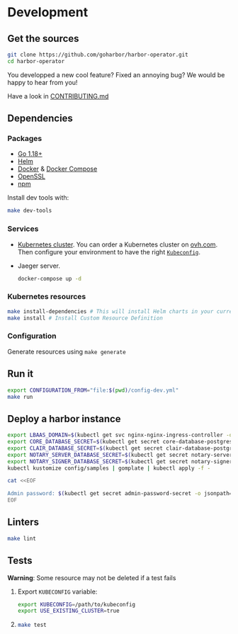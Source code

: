 # Development

## Get the sources

```bash
git clone https://github.com/goharbor/harbor-operator.git
cd harbor-operator
```

You developped a new cool feature? Fixed an annoying bug? We would be happy to hear from you!

Have a look in [CONTRIBUTING.md](https://github.com/goharbor/harbor-operator/blob/master/CONTRIBUTING.md)

## Dependencies

### Packages

- [Go 1.18+](https://golang.org/)
- [Helm](https://helm.sh/)
- [Docker](https://docker.com) & [Docker Compose](https://docs.docker.com/compose/install/)
- [OpenSSL](https://www.openssl.org/)
- [npm](https://docs.npmjs.com/downloading-and-installing-node-js-and-npm)

Install dev tools with:

```bash
make dev-tools
```

### Services

- [Kubernetes cluster](https://kubernetes.io). You can order a Kubernetes cluster on [ovh.com](https://www.ovh.com/fr/public-cloud/kubernetes/). Then configure your environment to have the right [`Kubeconfig`](https://kubernetes.io/docs/concepts/configuration/organize-cluster-access-kubeconfig/).
- Jaeger server.
  
  ```bash
  docker-compose up -d
  ```

### Kubernetes resources

```bash
make install-dependencies # This will install Helm charts in your current cluster
make install # Install Custom Resource Definition
```

### Configuration

Generate resources using `make generate`

## Run it

```bash
export CONFIGURATION_FROM="file:$(pwd)/config-dev.yml"
make run
```

## Deploy a harbor instance

```bash
export LBAAS_DOMAIN=$(kubectl get svc nginx-nginx-ingress-controller -o jsonpath={.status.loadBalancer.ingress[0].hostname})
export CORE_DATABASE_SECRET=$(kubectl get secret core-database-postgresql -o jsonpath={.data.postgresql-password} | base64 --decode)
export CLAIR_DATABASE_SECRET=$(kubectl get secret clair-database-postgresql -o jsonpath={.data.postgresql-password} | base64 --decode)
export NOTARY_SERVER_DATABASE_SECRET=$(kubectl get secret notary-server-database-postgresql -o jsonpath={.data.postgresql-password} | base64 --decode)
export NOTARY_SIGNER_DATABASE_SECRET=$(kubectl get secret notary-signer-database-postgresql -o jsonpath={.data.postgresql-password} | base64 --decode)
kubectl kustomize config/samples | gomplate | kubectl apply -f -

cat <<EOF

Admin password: $(kubectl get secret admin-password-secret -o jsonpath={.data.password} | base64 --decode)
EOF
```

## Linters

```bash
make lint
```

## Tests

__Warning__: Some resource may not be deleted if a test fails

 1. Export `KUBECONFIG` variable:

    ```bash
    export KUBECONFIG=/path/to/kubeconfig
    export USE_EXISTING_CLUSTER=true
    ```

 2. ```bash
    make test
    ```

